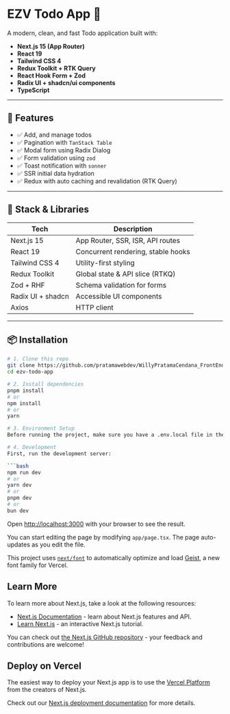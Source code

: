 # EZV Todo App 📝

A modern, clean, and fast Todo application built with:

- **Next.js 15 (App Router)**
- **React 19**
- **Tailwind CSS 4**
- **Redux Toolkit + RTK Query**
- **React Hook Form + Zod**
- **Radix UI + shadcn/ui components**
- **TypeScript**

---

## 🚀 Features

- ✅ Add, and manage todos
- ✅ Pagination with `TanStack Table`
- ✅ Modal form using Radix Dialog
- ✅ Form validation using `zod`
- ✅ Toast notification with `sonner`
- ✅ SSR initial data hydration
- ✅ Redux with auto caching and revalidation (RTK Query)

---

## 🧠 Stack & Libraries

| Tech              | Description                        |
| ----------------- | ---------------------------------- |
| Next.js 15        | App Router, SSR, ISR, API routes   |
| React 19          | Concurrent rendering, stable hooks |
| Tailwind CSS 4    | Utility-first styling              |
| Redux Toolkit     | Global state & API slice (RTKQ)    |
| Zod + RHF         | Schema validation for forms        |
| Radix UI + shadcn | Accessible UI components           |
| Axios             | HTTP client                        |

---

## 📦 Installation

````bash
# 1. Clone this repo
git clone https://github.com/pratamawebdev/WillyPratamaCendana_FrontEndTest_EZV.git
cd ezv-todo-app

# 2. Install dependencies
pnpm install
# or
npm install
# or
yarn

# 3. Environment Setup
Before running the project, make sure you have a .env.local file in the root directory.

# 4. Development
First, run the development server:

```bash
npm run dev
# or
yarn dev
# or
pnpm dev
# or
bun dev
````

Open [http://localhost:3000](http://localhost:3000) with your browser to see the result.

You can start editing the page by modifying `app/page.tsx`. The page auto-updates as you edit the file.

This project uses [`next/font`](https://nextjs.org/docs/app/building-your-application/optimizing/fonts) to automatically optimize and load [Geist](https://vercel.com/font), a new font family for Vercel.

## Learn More

To learn more about Next.js, take a look at the following resources:

- [Next.js Documentation](https://nextjs.org/docs) - learn about Next.js features and API.
- [Learn Next.js](https://nextjs.org/learn) - an interactive Next.js tutorial.

You can check out [the Next.js GitHub repository](https://github.com/vercel/next.js) - your feedback and contributions are welcome!

## Deploy on Vercel

The easiest way to deploy your Next.js app is to use the [Vercel Platform](https://vercel.com/new?utm_medium=default-template&filter=next.js&utm_source=create-next-app&utm_campaign=create-next-app-readme) from the creators of Next.js.

Check out our [Next.js deployment documentation](https://nextjs.org/docs/app/building-your-application/deploying) for more details.
